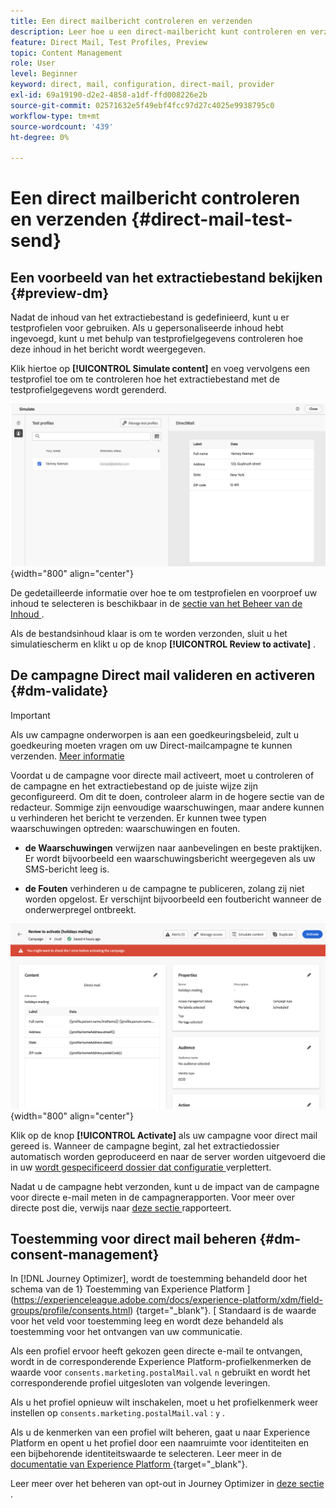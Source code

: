 ```yaml
---
title: Een direct mailbericht controleren en verzenden
description: Leer hoe u een direct-mailbericht kunt controleren en verzenden in Journey Optimizer
feature: Direct Mail, Test Profiles, Preview
topic: Content Management
role: User
level: Beginner
keyword: direct, mail, configuration, direct-mail, provider
exl-id: 69a19190-d2e2-4858-a1df-ffd008226e2b
source-git-commit: 02571632e5f49ebf4fcc97d27c4025e9938795c0
workflow-type: tm+mt
source-wordcount: '439'
ht-degree: 0%

---
```


# Een direct mailbericht controleren en verzenden {#direct-mail-test-send}

## Een voorbeeld van het extractiebestand bekijken {#preview-dm}

Nadat de inhoud van het extractiebestand is gedefinieerd, kunt u er testprofielen voor gebruiken. Als u gepersonaliseerde inhoud hebt ingevoegd, kunt u met behulp van testprofielgegevens controleren hoe deze inhoud in het bericht wordt weergegeven.

Klik hiertoe op **[!UICONTROL Simulate content]** en voeg vervolgens een testprofiel toe om te controleren hoe het extractiebestand met de testprofielgegevens wordt gerenderd.

![](assets/direct-mail-simulate.png){width="800" align="center"}

De gedetailleerde informatie over hoe te om testprofielen en voorproef uw inhoud te selecteren is beschikbaar in de [ sectie van het Beheer van de Inhoud ](../content-management/preview-test.md).

Als de bestandsinhoud klaar is om te worden verzonden, sluit u het simulatiescherm en klikt u op de knop **[!UICONTROL Review to activate]** .

## De campagne Direct mail valideren en activeren {#dm-validate}

>[!IMPORTANT]
>
> Als uw campagne onderworpen is aan een goedkeuringsbeleid, zult u goedkeuring moeten vragen om uw Direct-mailcampagne te kunnen verzenden. [Meer informatie](../test-approve/gs-approval.md)

Voordat u de campagne voor directe mail activeert, moet u controleren of de campagne en het extractiebestand op de juiste wijze zijn geconfigureerd. Om dit te doen, controleer alarm in de hogere sectie van de redacteur. Sommige zijn eenvoudige waarschuwingen, maar andere kunnen u verhinderen het bericht te verzenden. Er kunnen twee typen waarschuwingen optreden: waarschuwingen en fouten.

* **de Waarschuwingen** verwijzen naar aanbevelingen en beste praktijken. Er wordt bijvoorbeeld een waarschuwingsbericht weergegeven als uw SMS-bericht leeg is.

* **de Fouten** verhinderen u de campagne te publiceren, zolang zij niet worden opgelost. Er verschijnt bijvoorbeeld een foutbericht wanneer de onderwerpregel ontbreekt.

![](assets/direct-mail-review.png){width="800" align="center"}

Klik op de knop **[!UICONTROL Activate]** als uw campagne voor direct mail gereed is. Wanneer de campagne begint, zal het extractiedossier automatisch worden geproduceerd en naar de server worden uitgevoerd die in uw [ wordt gespecificeerd dossier dat configuratie ](../direct-mail/direct-mail-configuration.md) verplettert.

Nadat u de campagne hebt verzonden, kunt u de impact van de campagne voor directe e-mail meten in de campagnerapporten. Voor meer over directe post die, verwijs naar [ deze sectie ](../reports/campaign-global-report-cja-direct.md) rapporteert.

## Toestemming voor direct mail beheren {#dm-consent-management}

In [!DNL Journey Optimizer], wordt de toestemming behandeld door het schema van de 1} Toestemming van Experience Platform ](https://experienceleague.adobe.com/docs/experience-platform/xdm/field-groups/profile/consents.html) {target="_blank"}. [ Standaard is de waarde voor het veld voor toestemming leeg en wordt deze behandeld als toestemming voor het ontvangen van uw communicatie.

Als een profiel ervoor heeft gekozen geen directe e-mail te ontvangen, wordt in de corresponderende Experience Platform-profielkenmerken de waarde voor `consents.marketing.postalMail.val` `n` gebruikt en wordt het corresponderende profiel uitgesloten van volgende leveringen.

Als u het profiel opnieuw wilt inschakelen, moet u het profielkenmerk weer instellen op `consents.marketing.postalMail.val` : `y` .

Als u de kenmerken van een profiel wilt beheren, gaat u naar Experience Platform en opent u het profiel door een naamruimte voor identiteiten en een bijbehorende identiteitswaarde te selecteren. Leer meer in de [ documentatie van Experience Platform ](https://experienceleague.adobe.com/docs/experience-platform/profile/ui/user-guide.html#getting-started) {target="_blank"}.

Leer meer over het beheren van opt-out in Journey Optimizer in [ deze sectie ](../privacy/opt-out.md).
